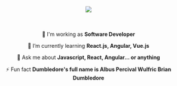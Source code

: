 <h1 align="center">
    <img src="https://readme-typing-svg.herokuapp.com/?font=Righteous&size=35&center=true&vCenter=true&width=500&height=70&duration=4000&lines=Hi+There!+👋;+I'm+Gary+Nguyen!+😁" />
</h1>

<br/>

<div align="center">
 
 🔭 I'm working as **Software Developer**
 
 🌱 I’m currently learning **React.js, Angular, Vue.js**

💬 Ask me about **Javascript, React, Angular... or anything**

⚡ Fun fact **Dumbledore's full name is Albus Percival Wulfric Brian Dumbledore**

 </div>

<!---
ng-van-giang/ng-van-giang is a ✨ special ✨ repository because its `README.md` (this file) appears on your GitHub profile.
You can click the Preview link to take a look at your changes.
--->
